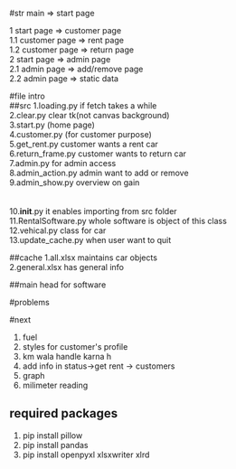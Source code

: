 #str
main => start page

1      start page => customer page<br/>
1.1 customer page => rent page<br/>
1.2 customer page => return page<br/>
2      start page => admin page<br/>
2.1    admin page => add/remove page<br/>
2.2    admin page => static data<br/>

#file intro<br/>
##src
1.loading.py if fetch takes a while<br/>
2.clear.py clear tk(not canvas background) <br/>
3.start.py (home page)<br/>
4.customer.py (for customer purpose)<br/>
5.get_rent.py customer wants a rent car<br/>
6.return_frame.py customer wants to return car<br/>
7.admin.py for admin access<br/>
8.admin_action.py admin want to add or remove <br/>
9.admin_show.py overview on gain <br/>
<br/><br/>
10.__init__.py it enables importing from src folder<br/>
11.RentalSoftware.py whole software is object of this class<br/>
12.vehical.py class for car<br/>
13.update_cache.py when user want to quit <br/>

##cache
1.all.xlsx maintains car objects<br/>
2.general.xlsx has general info<br/>

##main
head for software<br/>

#problems<br/>


#next<br/>
1. fuel<br/>
2. styles for customer's profile<br/>
3. km wala handle karna h<br/>
4. add info in status->get rent -> customers<br/>
5. graph <br/>
6. milimeter reading <br/>

## required packages<br/>
1. pip install pillow<br/>
2. pip install pandas<br/>
3. pip install openpyxl xlsxwriter xlrd<br/>

